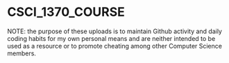 # CSCI_1370_COURSE
NOTE: the purpose of these uploads is to maintain Github activity and daily coding habits
      for my own personal means and are neither intended to be used as a resource or to
      promote cheating among other Computer Science members.
